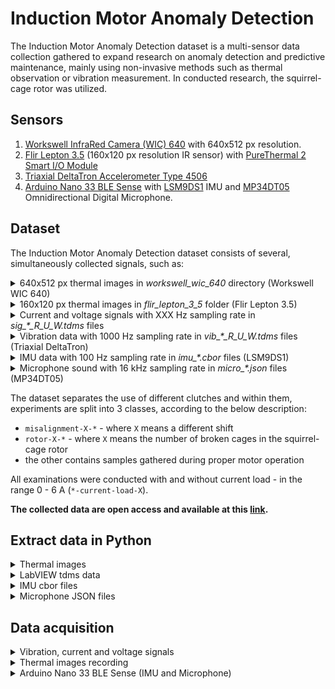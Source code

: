 # Induction Motor Anomaly Detection

The Induction Motor Anomaly Detection dataset is a multi-sensor data collection gathered to expand research on anomaly detection and predictive maintenance, mainly using non-invasive methods such as thermal observation or vibration measurement. In conducted research, the squirrel-cage rotor was utilized.

## Sensors

1. [Workswell InfraRed Camera (WIC) 640](https://workswell-thermal-camera.com/workswell-infrared-camera-wic/) with 640x512 px resolution.
2. [Flir Lepton 3.5](https://www.flir.com/products/lepton/?model=500-0771-01&vertical=microcam&segment=oem) (160x120 px resolution IR sensor) with [PureThermal 2 Smart I/O Module](https://cdn.sparkfun.com/assets/c/4/7/8/4/PureThermal_2_-_Datasheet_-_1.2.pdf)
3. [Triaxial DeltaTron Accelerometer Type 4506](https://www.bksv.com/en/transducers/vibration/accelerometers/ccld-iepe/4506-b-003)
4. [Arduino Nano 33 BLE Sense](https://docs.arduino.cc/hardware/nano-33-ble-sense) with [LSM9DS1](https://content.arduino.cc/assets/Nano_BLE_Sense_lsm9ds1.pdf) IMU and [MP34DT05](https://content.arduino.cc/assets/Nano_BLE_Sense_mp34dt05-a.pdf) Omnidirectional Digital Microphone.


## Dataset

The Induction Motor Anomaly Detection dataset consists of several, simultaneously collected signals, such as:

<details close>
<summary>640x512 px thermal images in <i>workswell_wic_640</i> directory (Workswell WIC 640)</summary>
<p align="center">
  <img width="900" height="300" src="./README_FILES/workswell_wic_640_thermal_images.png">
</p>
</details>

<details close>
<summary>160x120 px thermal images in <i>flir_lepton_3_5</i> folder (Flir Lepton 3.5)</summary>
<p align="center">
  <img width="600" height="300" src="./README_FILES/flir_lepton_3_5_thermal_images.png">
</p>
</details>

<details close>
<summary>Current and voltage signals with XXX Hz sampling rate in <i>sig_*_R_U_W.tdms</i> files</summary>

</details>

<details close>
<summary>Vibration data with 1000 Hz sampling rate in <i>vib_*_R_U_W.tdms</i> files (Triaxial DeltaTron)</summary>
<p align="center">
  <img width="800" height="600" src="./README_FILES/Triaxial_DeltaTron_acc_data.png">
</p>
</details>

<details close>
<summary>IMU data with 100 Hz sampling rate in <i>imu_*.cbor</i> files (LSM9DS1)</summary>
<p align="center">
  <img width="800" height="600" src="./README_FILES/LSM9DS1_acc_data.png">
</p>
</details>

<details close>
<summary>Microphone sound with 16 kHz sampling rate in <i>micro_*.json</i> files (MP34DT05)</summary>
<p align="center">
  <img width="800" height="600" src="./README_FILES/MP34DT05_micro_data.png">
</p>
</details>

The dataset separates the use of different clutches and within them, experiments are split into 3 classes, according to the below description:
- `misalignment-X-*` - where `X` means a different shift
- `rotor-X-*` - where `X` means the number of broken cages in the squirrel-cage rotor
- the other contains samples gathered during proper motor operation

All examinations were conducted with and without current load - in the range 0 - 6 A (`*-current-load-X`).

**The collected data are open access and available at this [link](https://chmura.put.poznan.pl/s/t1VhZlh9sOdyl4Z).**


## Extract data in Python

<details close>
<summary>Thermal images</summary>

```python
import matplotlib.pyplot as plt
import numpy as np
from PIL import Image


def normalize(data):
    return (data - data.min()) / (data.max() - data.min())


img_raw = np.asarray(Image.open(filepath), dtype=np.uint16)
img = normalize(img_raw)
plt.imshow(img, cmap='gray')
```
</details>

<details close>
<summary>LabVIEW tdms data</summary>

```python
import matplotlib.pyplot as plt
import pandas as pd
from nptdms import TdmsFile


tdms_file = TdmsFile.read(filepath)
df = tdms_file.as_dataframe()

df.plot()
```
</details>

<details close>
<summary>IMU cbor files</summary>

```python
import cbor2
import matplotlib.pyplot as plt
import numpy as np


with open(filepath, 'rb') as f:
    data = cbor2.decoder.load(f)

data = np.array(data['payload']['values'])
print(data.shape)

plt.plot(data)
```
</details>

<details close>
<summary>Microphone JSON files</summary>

```python
import json

import matplotlib.pyplot as plt
import numpy as np


with open(filepath, 'r') as f:
    data = json.load(f)

plt.plot(data['payload']['values'])
```
</details>


## Data acquisition

<details close>
<summary>Vibration, current and voltage signals</summary>

Data was gathered using LabVIEW software.
</details>

<details close>
<summary>Thermal images recording</summary>

1. Run Workswell WIC node
```console
roslaunch workswell_wic_driver run.launch
```

2. Run node for FLIR Lepton 3.5
```console
roslaunch pure_thermal_driver run.launch
```

3. Record frames using the ROS rosbag tool
```console
rosbag record -a
```

4. Then from rosbag images were exported to PNG files.
</details>

<details close>
<summary>Arduino Nano 33 BLE Sense (IMU and Microphone)</summary>

1. Connect with Edge Impulse Deamon
```console
edge-impulse-daemon --clean
```

2. Select the project

3. Gather data using a browser
</details>
